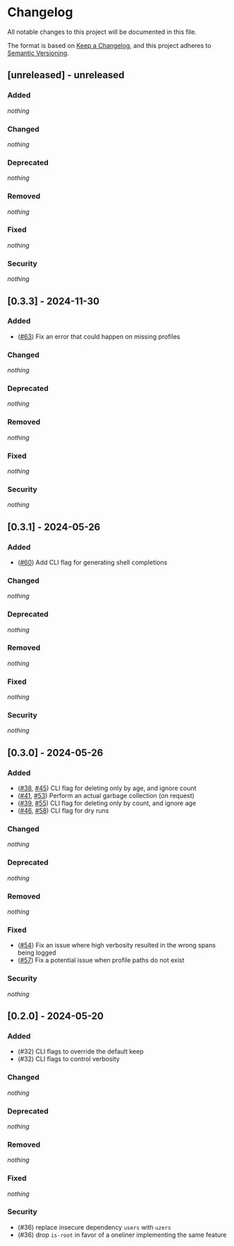 # Changelog

All notable changes to this project will be documented in this file.

The format is based on [Keep a Changelog](https://keepachangelog.com/en/1.1.0/),
and this project adheres to [Semantic Versioning](https://semver.org/spec/v2.0.0.html).

## [unreleased] - unreleased

### Added

_nothing_

### Changed

_nothing_

### Deprecated

_nothing_

### Removed

_nothing_

### Fixed

_nothing_

### Security

_nothing_

## [0.3.3] - 2024-11-30

### Added

- ([#63]) Fix an error that could happen on missing profiles

[#63]: https://github.com/NobbZ/nix-janitor/pull/63

### Changed

_nothing_

### Deprecated

_nothing_

### Removed

_nothing_

### Fixed

_nothing_

### Security

_nothing_

## [0.3.1] - 2024-05-26

### Added

- ([#60]) Add CLI flag for generating shell completions

[#60]: https://github.com/NobbZ/nix-janitor/pull/60

### Changed

_nothing_

### Deprecated

_nothing_

### Removed

_nothing_

### Fixed

_nothing_

### Security

_nothing_

## [0.3.0] - 2024-05-26

### Added

- ([#38], [#45]) CLI flag for deleting only by age, and ignore count
- ([#41], [#53]) Perform an actual garbage collection (on request)
- ([#39], [#55]) CLI flag for deleting only by count, and ignore age
- ([#46], [#58]) CLI flag for dry runs

[#38]: https://github.com/NobbZ/nix-janitor/issues/38
[#39]: https://github.com/NobbZ/nix-janitor/issues/39
[#41]: https://github.com/NobbZ/nix-janitor/issues/41
[#46]: https://github.com/NobbZ/nix-janitor/issues/46
[#45]: https://github.com/NobbZ/nix-janitor/pull/45
[#53]: https://github.com/NobbZ/nix-janitor/pull/53
[#55]: https://github.com/NobbZ/nix-janitor/pull/55
[#58]: https://github.com/NobbZ/nix-janitor/pull/58

### Changed

_nothing_

### Deprecated

_nothing_

### Removed

_nothing_

### Fixed

- ([#54]) Fix an issue where high verbosity resulted in the wrong spans being logged
- ([#57]) Fix a potential issue when profile paths do not exist

[#54]: https://github.com/NobbZ/nix-janitor/pull/54
[#57]: https://github.com/NobbZ/nix-janitor/pull/57

### Security

_nothing_

## [0.2.0] - 2024-05-20

### Added

- (#32) CLI flags to override the default keep
- (#32) CLI flags to control verbosity

### Changed

_nothing_

### Deprecated

_nothing_

### Removed

_nothing_

### Fixed

_nothing_

### Security

- (#36) replace insecure dependency `users` with `uzers`
- (#36) drop `is-root` in favor of a oneliner implementing the same feature
